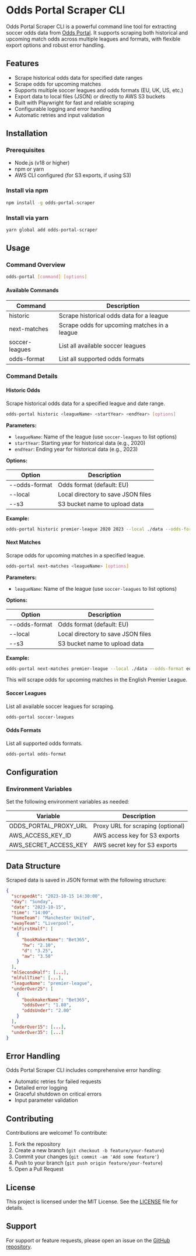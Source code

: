 
# Odds Portal Scraper CLI

Odds Portal Scraper CLI is a powerful command line tool for extracting soccer odds data from [Odds Portal](https://www.oddsportal.com/). It supports scraping both historical and upcoming match odds across multiple leagues and formats, with flexible export options and robust error handling.


## Features

- Scrape historical odds data for specified date ranges
- Scrape odds for upcoming matches
- Supports multiple soccer leagues and odds formats (EU, UK, US, etc.)
- Export data to local files (JSON) or directly to AWS S3 buckets
- Built with Playwright for fast and reliable scraping
- Configurable logging and error handling
- Automatic retries and input validation


## Installation

### Prerequisites

- Node.js (v18 or higher)
- npm or yarn
- AWS CLI configured (for S3 exports, if using S3)


### Install via npm

```bash
npm install -g odds-portal-scraper
```

### Install via yarn

```bash
yarn global add odds-portal-scraper
```


## Usage

### Command Overview

```bash
odds-portal [command] [options]
```

#### Available Commands

| Command         | Description                                      |
|-----------------|--------------------------------------------------|
| historic        | Scrape historical odds data for a league         |
| next-matches    | Scrape odds for upcoming matches in a league     |
| soccer-leagues  | List all available soccer leagues                |
| odds-format     | List all supported odds formats                  |


### Command Details

#### Historic Odds

Scrape historical odds data for a specified league and date range.

```bash
odds-portal historic <leagueName> <startYear> <endYear> [options]
```

**Parameters:**

- `leagueName`: Name of the league (use `soccer-leagues` to list options)
- `startYear`: Starting year for historical data (e.g., 2020)
- `endYear`: Ending year for historical data (e.g., 2023)

**Options:**

| Option          | Description                                      |
|-----------------|--------------------------------------------------|
| --odds-format   | Odds format (default: EU)                        |
| --local         | Local directory to save JSON files                |
| --s3            | S3 bucket name to upload data                     |

**Example:**

```bash
odds-portal historic premier-league 2020 2023 --local ./data --odds-format eu
```


#### Next Matches

Scrape odds for upcoming matches in a specified league.

```bash
odds-portal next-matches <leagueName> [options]
```

**Parameters:**

- `leagueName`: Name of the league (use `soccer-leagues` to list options)

**Options:**

| Option          | Description                                      |
|-----------------|--------------------------------------------------|
| --odds-format   | Odds format (default: EU)                        |
| --local         | Local directory to save JSON files                |
| --s3            | S3 bucket name to upload data                     |

**Example:**

```bash
odds-portal next-matches premier-league --local ./data --odds-format eu
```

This will scrape odds for upcoming matches in the English Premier League.


#### Soccer Leagues

List all available soccer leagues for scraping.

```bash
odds-portal soccer-leagues
```


#### Odds Formats

List all supported odds formats.

```bash
odds-portal odds-format
```


## Configuration

### Environment Variables

Set the following environment variables as needed:

| Variable               | Description                                      |
|------------------------|--------------------------------------------------|
| ODDS_PORTAL_PROXY_URL  | Proxy URL for scraping (optional)                |
| AWS_ACCESS_KEY_ID      | AWS access key for S3 exports                    |
| AWS_SECRET_ACCESS_KEY  | AWS secret key for S3 exports                    |


## Data Structure

Scraped data is saved in JSON format with the following structure:

```json
{
  "scrapedAt": "2023-10-15 14:30:00",
  "day": "Sunday",
  "date": "2023-10-15",
  "time": "14:00",
  "homeTeam": "Manchester United",
  "awayTeam": "Liverpool",
  "mlFirstHalf": [
    {
      "bookMakerName": "Bet365",
      "hw": "2.10",
      "d": "3.25",
      "aw": "3.50"
    }
  ],
  "mlSecondHalf": [...],
  "mlFullTime": [...],
  "leagueName": "premier-league",
  "underOver25": [
    {
      "bookmakerName": "Bet365",
      "oddsOver": "1.80",
      "oddsUnder": "2.00"
    }
  ],
  "underOver15": [...],
  "underOver35": [...]
}
```


## Error Handling

Odds Portal Scraper CLI includes comprehensive error handling:

- Automatic retries for failed requests
- Detailed error logging
- Graceful shutdown on critical errors
- Input parameter validation


## Contributing

Contributions are welcome! To contribute:

1. Fork the repository
2. Create a new branch (`git checkout -b feature/your-feature`)
3. Commit your changes (`git commit -am 'Add some feature'`)
4. Push to your branch (`git push origin feature/your-feature`)
5. Open a Pull Request


## License

This project is licensed under the MIT License. See the [LICENSE](LICENSE) file for details.


## Support

For support or feature requests, please open an issue on the [GitHub repository](https://github.com/your-repo/odds-portal-scraper).
